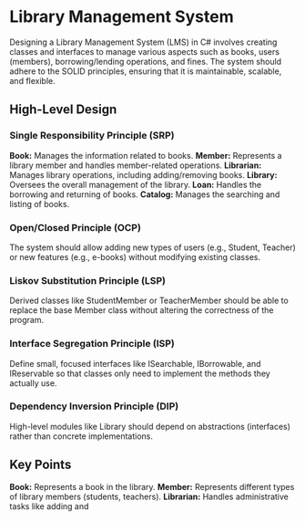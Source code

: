 ﻿# Library Management System

Designing a Library Management System (LMS) in C# involves creating classes and interfaces to manage various aspects such as books, users (members), borrowing/lending operations, and fines. The system should adhere to the SOLID principles, ensuring that it is maintainable, scalable, and flexible.

## High-Level Design

### Single Responsibility Principle (SRP)

**Book:** Manages the information related to books.
**Member:** Represents a library member and handles member-related operations.
**Librarian:** Manages library operations, including adding/removing books.
**Library:** Oversees the overall management of the library.
**Loan:** Handles the borrowing and returning of books.
**Catalog:** Manages the searching and listing of books.

### Open/Closed Principle (OCP)

The system should allow adding new types of users (e.g., Student, Teacher) or new features (e.g., e-books) without modifying existing classes.

### Liskov Substitution Principle (LSP)

Derived classes like StudentMember or TeacherMember should be able to replace the base Member class without altering the correctness of the program.

### Interface Segregation Principle (ISP)

Define small, focused interfaces like ISearchable, IBorrowable, and IReservable so that classes only need to implement the methods they actually use.

### Dependency Inversion Principle (DIP)

High-level modules like Library should depend on abstractions (interfaces) rather than concrete implementations.

## Key Points

**Book:** Represents a book in the library.
**Member:** Represents different types of library members (students, teachers).
**Librarian:** Handles administrative tasks like adding and